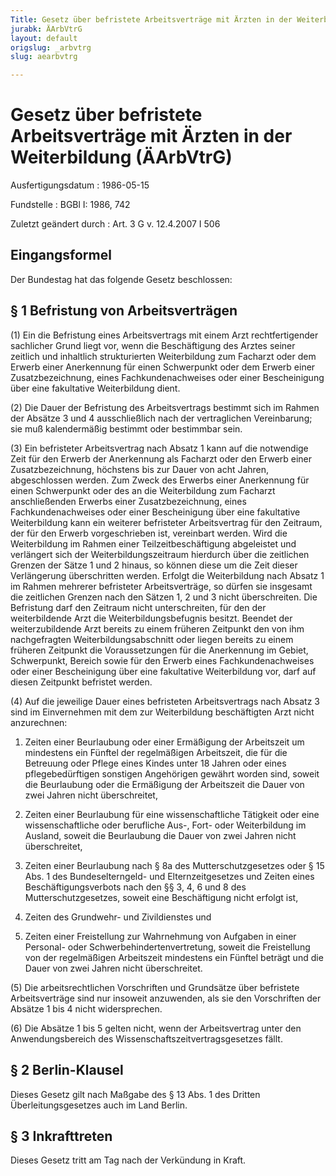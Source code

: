 ```yaml
---
Title: Gesetz über befristete Arbeitsverträge mit Ärzten in der Weiterbildung
jurabk: ÄArbVtrG
layout: default
origslug: _arbvtrg
slug: aearbvtrg

---
```


# Gesetz über befristete Arbeitsverträge mit Ärzten in der Weiterbildung (ÄArbVtrG)

Ausfertigungsdatum
:   1986-05-15

Fundstelle
:   BGBl I: 1986, 742

Zuletzt geändert durch
:   Art. 3 G v. 12.4.2007 I 506


## Eingangsformel

Der Bundestag hat das folgende Gesetz beschlossen:


## § 1 Befristung von Arbeitsverträgen

(1) Ein die Befristung eines Arbeitsvertrags mit einem Arzt
rechtfertigender sachlicher Grund liegt vor, wenn die Beschäftigung
des Arztes seiner zeitlich und inhaltlich strukturierten Weiterbildung
zum Facharzt oder dem Erwerb einer Anerkennung für einen Schwerpunkt
oder dem Erwerb einer Zusatzbezeichnung, eines Fachkundenachweises
oder einer Bescheinigung über eine fakultative Weiterbildung dient.

(2) Die Dauer der Befristung des Arbeitsvertrags bestimmt sich im
Rahmen der Absätze 3 und 4 ausschließlich nach der vertraglichen
Vereinbarung; sie muß kalendermäßig bestimmt oder bestimmbar sein.

(3) Ein befristeter Arbeitsvertrag nach Absatz 1 kann auf die
notwendige Zeit für den Erwerb der Anerkennung als Facharzt oder den
Erwerb einer Zusatzbezeichnung, höchstens bis zur Dauer von acht
Jahren, abgeschlossen werden. Zum Zweck des Erwerbs einer Anerkennung
für einen Schwerpunkt oder des an die Weiterbildung zum Facharzt
anschließenden Erwerbs einer Zusatzbezeichnung, eines
Fachkundenachweises oder einer Bescheinigung über eine fakultative
Weiterbildung kann ein weiterer befristeter Arbeitsvertrag für den
Zeitraum, der für den Erwerb vorgeschrieben ist, vereinbart werden.
Wird die Weiterbildung im Rahmen einer Teilzeitbeschäftigung
abgeleistet und verlängert sich der Weiterbildungszeitraum hierdurch
über die zeitlichen Grenzen der Sätze 1 und 2 hinaus, so können diese
um die Zeit dieser Verlängerung überschritten werden. Erfolgt die
Weiterbildung nach Absatz 1 im Rahmen mehrerer befristeter
Arbeitsverträge, so dürfen sie insgesamt die zeitlichen Grenzen nach
den Sätzen 1, 2 und 3 nicht überschreiten. Die Befristung darf den
Zeitraum nicht unterschreiten, für den der weiterbildende Arzt die
Weiterbildungsbefugnis besitzt. Beendet der weiterzubildende Arzt
bereits zu einem früheren Zeitpunkt den von ihm nachgefragten
Weiterbildungsabschnitt oder liegen bereits zu einem früheren
Zeitpunkt die Voraussetzungen für die Anerkennung im Gebiet,
Schwerpunkt, Bereich sowie für den Erwerb eines Fachkundenachweises
oder einer Bescheinigung über eine fakultative Weiterbildung vor, darf
auf diesen Zeitpunkt befristet werden.

(4) Auf die jeweilige Dauer eines befristeten Arbeitsvertrags nach
Absatz 3 sind im Einvernehmen mit dem zur Weiterbildung beschäftigten
Arzt nicht anzurechnen:

1.  Zeiten einer Beurlaubung oder einer Ermäßigung der Arbeitszeit um
    mindestens ein Fünftel der regelmäßigen Arbeitszeit, die für die
    Betreuung oder Pflege eines Kindes unter 18 Jahren oder eines
    pflegebedürftigen sonstigen Angehörigen gewährt worden sind, soweit
    die Beurlaubung oder die Ermäßigung der Arbeitszeit die Dauer von zwei
    Jahren nicht überschreitet,


2.  Zeiten einer Beurlaubung für eine wissenschaftliche Tätigkeit oder
    eine wissenschaftliche oder berufliche Aus-, Fort- oder Weiterbildung
    im Ausland, soweit die Beurlaubung die Dauer von zwei Jahren nicht
    überschreitet,


3.  Zeiten einer Beurlaubung nach § 8a des Mutterschutzgesetzes oder § 15
    Abs. 1 des Bundeselterngeld- und Elternzeitgesetzes und Zeiten eines
    Beschäftigungsverbots nach den §§ 3, 4, 6 und 8 des
    Mutterschutzgesetzes, soweit eine Beschäftigung nicht erfolgt ist,


4.  Zeiten des Grundwehr- und Zivildienstes und


5.  Zeiten einer Freistellung zur Wahrnehmung von Aufgaben in einer
    Personal- oder Schwerbehindertenvertretung, soweit die Freistellung
    von der regelmäßigen Arbeitszeit mindestens ein Fünftel beträgt und
    die Dauer von zwei Jahren nicht überschreitet.




(5) Die arbeitsrechtlichen Vorschriften und Grundsätze über befristete
Arbeitsverträge sind nur insoweit anzuwenden, als sie den Vorschriften
der Absätze 1 bis 4 nicht widersprechen.

(6) Die Absätze 1 bis 5 gelten nicht, wenn der Arbeitsvertrag unter
den Anwendungsbereich des Wissenschaftszeitvertragsgesetzes fällt.


## § 2 Berlin-Klausel

Dieses Gesetz gilt nach Maßgabe des § 13 Abs. 1 des Dritten
Überleitungsgesetzes auch im Land Berlin.


## § 3 Inkrafttreten

Dieses Gesetz tritt am Tag nach der Verkündung in Kraft.

